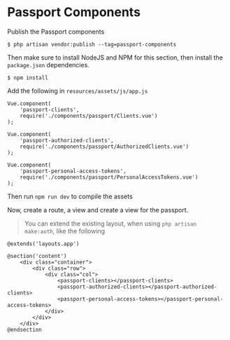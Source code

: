 # Passport Components

Publish the Passport components

```
$ php artisan vendor:publish --tag=passport-components
```

Then make sure to install NodeJS and NPM for this section, then install the `package.json` dependencies.

```
$ npm install
```

Add the following in `resources/assets/js/app.js`

```
Vue.component(
    'passport-clients',
    require('./components/passport/Clients.vue')
);

Vue.component(
    'passport-authorized-clients',
    require('./components/passport/AuthorizedClients.vue')
);

Vue.component(
    'passport-personal-access-tokens',
    require('./components/passport/PersonalAccessTokens.vue')
);
```

Then run `npm run dev` to compile the assets

Now, create a route, a view and create a view for the passport.

> You can extend the existing layout, when using `php artisan make:auth`, like the following

```
@extends('layouts.app')

@section('content')
	<div class="container">
		<div class="row">
			<div class="col">
				<passport-clients></passport-clients>
				<passport-authorized-clients></passport-authorized-clients>
				<passport-personal-access-tokens></passport-personal-access-tokens>
			</div>
		</div>
	</div>
@endsection
```